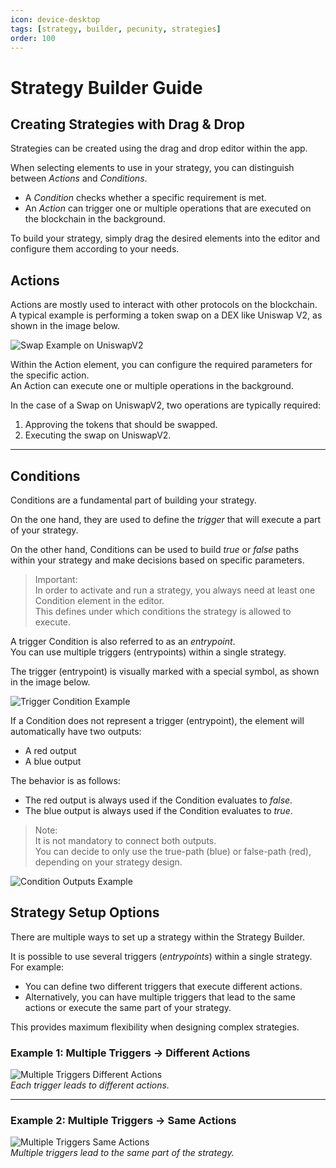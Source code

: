 ```yaml
---
icon: device-desktop
tags: [strategy, builder, pecunity, strategies]
order: 100
---
```


# Strategy Builder Guide

## Creating Strategies with Drag & Drop

Strategies can be created using the drag and drop editor within the app.

When selecting elements to use in your strategy, you can distinguish between _Actions_ and _Conditions_.

- A _Condition_ checks whether a specific requirement is met.
- An _Action_ can trigger one or multiple operations that are executed on the blockchain in the background.

To build your strategy, simply drag the desired elements into the editor and configure them according to your needs.

## Actions

Actions are mostly used to interact with other protocols on the blockchain.  
A typical example is performing a token swap on a DEX like Uniswap V2, as shown in the image below.

![Swap Example on UniswapV2](../../../static/swap-action.png)

Within the Action element, you can configure the required parameters for the specific action.  
An Action can execute one or multiple operations in the background.

In the case of a Swap on UniswapV2, two operations are typically required:

1. Approving the tokens that should be swapped.
2. Executing the swap on UniswapV2.

---

## Conditions

Conditions are a fundamental part of building your strategy.

On the one hand, they are used to define the _trigger_ that will execute a part of your strategy.

On the other hand, Conditions can be used to build _true_ or _false_ paths within your strategy and make decisions based on specific parameters.

> Important:  
> In order to activate and run a strategy, you always need at least one Condition element in the editor.  
> This defines under which conditions the strategy is allowed to execute.

A trigger Condition is also referred to as an _entrypoint_.  
You can use multiple triggers (entrypoints) within a single strategy.

The trigger (entrypoint) is visually marked with a special symbol, as shown in the image below.

![Trigger Condition Example](../../../static/trigger-condition.png)

If a Condition does not represent a trigger (entrypoint), the element will automatically have two outputs:

- A red output
- A blue output

The behavior is as follows:

- The red output is always used if the Condition evaluates to _false_.
- The blue output is always used if the Condition evaluates to _true_.

> Note:  
> It is not mandatory to connect both outputs.  
> You can decide to only use the true-path (blue) or false-path (red), depending on your strategy design.

![Condition Outputs Example](../../../static/comparison-condition.png)

## Strategy Setup Options

There are multiple ways to set up a strategy within the Strategy Builder.

It is possible to use several triggers (_entrypoints_) within a single strategy.  
For example:

- You can define two different triggers that execute different actions.
- Alternatively, you can have multiple triggers that lead to the same actions or execute the same part of your strategy.

This provides maximum flexibility when designing complex strategies.

### Example 1: Multiple Triggers → Different Actions

![Multiple Triggers Different Actions](../../../static/multiple-strategies.png)  
_Each trigger leads to different actions._

---

### Example 2: Multiple Triggers → Same Actions

![Multiple Triggers Same Actions](../../../static/multiple-entrypoints.png)  
_Multiple triggers lead to the same part of the strategy._
